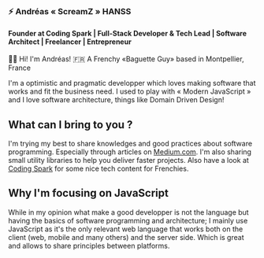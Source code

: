 ### ⚡️ Andréas « ScreamZ » HANSS
#### Founder at Coding Spark | Full-Stack Developer & Tech Lead | Software Architect | Freelancer | Entrepreneur

👋🏻 Hi! I'm Andréas!
🇫🇷 A Frenchy «Baguette Guy» based in Montpellier, France

I'm a optimistic and pragmatic developper which loves making software that works and fit the business need. 
I used to play with « Modern JavaScript » and I love software architecture, things like Domain Driven Design!

## What can I bring to you ?

I'm trying my best to share knowledges and good practices about software programming. Especially through articles on [Medium.com](https://medium.com/@scr34mz). I'm also sharing small utility libraries to help you deliver faster projects. Also have a look at [Coding Spark](https://www.codingspark.io) for some nice tech content for Frenchies.

## Why I'm focusing on JavaScript
While in my opinion what make a good developper is not the language but having the basics of software programming and architecture; I mainly use JavaScript as it's the only relevant web language that works both on the client (web, mobile and many others) and the server side. Which is great and allows to share principles between platforms.
